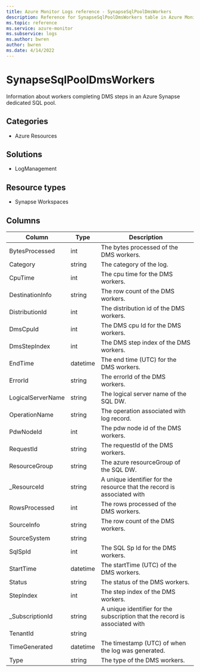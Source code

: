 ```yaml
---
title: Azure Monitor Logs reference - SynapseSqlPoolDmsWorkers
description: Reference for SynapseSqlPoolDmsWorkers table in Azure Monitor Logs.
ms.topic: reference
ms.service: azure-monitor
ms.subservice: logs
ms.author: bwren
author: bwren
ms.date: 4/14/2022
---
```


# SynapseSqlPoolDmsWorkers

 Information about workers completing DMS steps in an Azure Synapse dedicated SQL pool.

## Categories

- Azure Resources
## Solutions

- LogManagement
## Resource types

- Synapse Workspaces




## Columns

| Column | Type | Description |
| --- | --- | --- |
| BytesProcessed | int | The bytes processed of the DMS workers. |
| Category | string | The category of the log. |
| CpuTime | int | The cpu time for the DMS workers. |
| DestinationInfo | string | The row count of the DMS workers. |
| DistributionId | int | The distribution id of the DMS workers. |
| DmsCpuId | int | The DMS cpu Id for the DMS workers. |
| DmsStepIndex | int | The DMS step index of the DMS workers. |
| EndTime | datetime | The end time (UTC) for the DMS workers. |
| ErrorId | string | The errorId of the DMS workers. |
| LogicalServerName | string | The logical server name of the SQL DW. |
| OperationName | string | The operation associated with log record. |
| PdwNodeId | int | The pdw node id of the DMS workers. |
| RequestId | string | The requestId of the DMS workers. |
| ResourceGroup | string | The azure resourceGroup of the SQL DW. |
| _ResourceId | string | A unique identifier for the resource that the record is associated with |
| RowsProcessed | int | The rows processed of the DMS workers. |
| SourceInfo | string | The row count of the DMS workers. |
| SourceSystem | string |  |
| SqlSpId | int | The SQL  Sp Id for the DMS workers. |
| StartTime | datetime | The startTime (UTC) of the DMS workers. |
| Status | string | The status of the DMS workers. |
| StepIndex | int | The step index of the DMS workers. |
| _SubscriptionId | string | A unique identifier for the subscription that the record is associated with |
| TenantId | string |  |
| TimeGenerated | datetime | The timestamp (UTC) of when the log was generated. |
| Type | string | The type of the DMS workers. |
